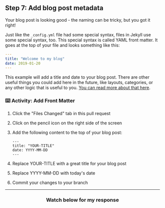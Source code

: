## Step 7: Add blog post metadata

Your blog post is looking good - the naming can be tricky, but you got it right!

Just like the `_config.yml` file had some special syntax, files in Jekyll use some special syntax, too. This special syntax is called YAML front matter. It goes at the top of your file and looks something like this:

```yml
---
title: "Welcome to my blog"
date: 2019-01-20
---
```
This example will add a title and date to your blog post. There are other useful things you could add here in the future, like layouts, categories, or any other logic that is useful to you. [You can read more about that here](https://jekyllrb.com/docs/posts/).

### :keyboard: Activity: Add Front Matter

1. Click the "Files Changed" tab in this pull request
1. Click on the pencil icon on the right side of the screen
1. Add the following content to the top of your blog post:

       ---
       title: "YOUR-TITLE"
       date: YYYY-MM-DD
       ---

1. Replace YOUR-TITLE with a great title for your blog post
1. Replace YYYY-MM-DD with today's date
1. Commit your changes to your branch

<hr>
<h3 align="center">Watch below for my response</h3>
